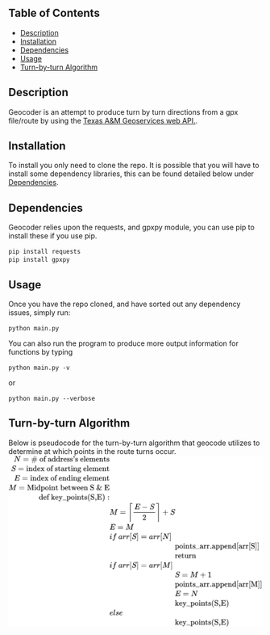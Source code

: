 ## Table of Contents

- [Description](#description)
- [Installation](#installation)
- [Dependencies](#dependencies)
- [Usage](#usage)
- [Turn-by-turn Algorithm](#turn-by-turnalgorithm)

## Description
Geocoder is an attempt to produce turn by turn directions from a gpx file/route by using the [Texas A&M Geoservices web API.](https://geoservices.tamu.edu/Services/Geocode/). 

## Installation
To install you only need to clone the repo.
It is possible that you will have to install some dependency libraries, this can be found detailed below under [Dependencies](#dependencies).

## Dependencies
Geocoder relies upon the requests, and gpxpy module, you can use pip to install these if you use pip.

```
pip install requests
pip install gpxpy
```

## Usage
Once you have the repo cloned, and have sorted out any dependency issues, simply run:
```
python main.py
```
You can also run the program to produce more output information for functions
by typing 
```
python main.py -v
```
or
```
python main.py --verbose
```
## Turn-by-turn Algorithm
Below is pseudocode for the turn-by-turn algorithm that geocode utilizes to determine
at which points in the route turns occur.
![Alt text](img/equation.svg?raw=true "Algorithm")

<!---
\begin{split}
N = \text{# of address's elements}\\
S = \text{index of starting element}\\
E = \text{index of ending element}\\
M = \text{Midpoint between S & E}\\
\text{def key_points(S,E)}:\\
&M = \left \lceil{\frac{E-S}{2}}\right \rceil + S\\
&E = M\\
&if \text{ }arr[S] = arr[N]\\
&&\text{points_arr.append[arr[S]]}\\
&&\text{return}\\
&if\text{ }arr[S] = arr[M]\\
&&S = M + 1\\
&&\text{points_arr.append[arr[M]]}\\
&&E = N\\
&&\text{key_points(S,E)}\\
&else\\
&&\text{key_points(S,E)}\\
\end{split}
-->
